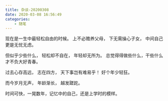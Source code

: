 ```yaml
---
title: 杂谈-20200308
date: 2020-03-08 16:56:49
categories:
    - 随笔
---
```


现在是一生中最轻松自由的时候。
上不必赡养父母，
下无需操心子女，
中间自己更是无忧无虑。

但似乎少些什么，
轻松却不自在，
年轻却无所为。
总觉得得做些什么，干些什么才不负大好青春。

过去心存高远，
志在四方，
天下事岂有难易乎！
好个年少轻狂。

而今岁月无声，
年龄渐长，
越发蹉跎。


时间可快，一晃数年，记忆中的自己，还是上学时的模样。

